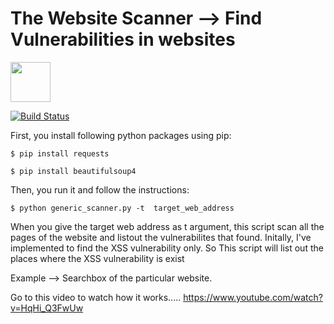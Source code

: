 # The Website Scanner --> Find Vulnerabilities in websites

<img src="https://github.com/rcvaram/website_scanner/blob/master/agence-olloweb-d9ILr-dbEdg-unsplash-scaled.jpg" height="64"/>

[![Build Status](https://travis-ci.org/zold-io/zold.svg?branch=master)](https://travis-ci.org/zold-io/zold)


First, you install following python packages using pip:

```
$ pip install requests
```

```
$ pip install beautifulsoup4

```
Then, you run it and follow the instructions:

```
$ python generic_scanner.py -t  target_web_address

```

When you give the target web address as t argument, this script scan all the pages of the website and listout the vulnerabilites that found.
Initally, I've implemented to find the XSS vulnerability only. So This script will list out the places where the XSS vulnerability is exist 
 
Example  -->  Searchbox of the particular website.
 
Go to this video to watch how it works.....
https://www.youtube.com/watch?v=HqHi_Q3FwUw

